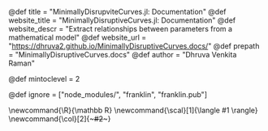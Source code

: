 <!--
Add here global page variables to use throughout your
website.
The website_* must be defined for the RSS to work
-->
@def title = "MinimallyDisrupviteCurves.jl: Documentation"
@def website_title = "MinimallyDisruptiveCurves.jl: Documentation"
@def website_descr = "Extract relationships between parameters from a mathematical model"
@def website_url   = "https://dhruva2.github.io/MinimallyDisruptiveCurves.docs/"
@def prepath = "MinimallyDisruptiveCurves.docs"
@def author = "Dhruva Venkita Raman"

@def mintoclevel = 2

<!--
Add here files or directories that should be ignored by Franklin, otherwise
these files might be copied and, if markdown, processed by Franklin which
you might not want. Indicate directories by ending the name with a `/`.
-->
@def ignore = ["node_modules/", "franklin", "franklin.pub"]

<!--
Add here global latex commands to use throughout your
pages. It can be math commands but does not need to be.
For instance:
* \newcommand{\phrase}{This is a long phrase to copy.}
-->
\newcommand{\R}{\mathbb R}
\newcommand{\scal}[1]{\langle #1 \rangle}
\newcommand{\col}[2]{~~~<span style="color:#1">#2</span>~~~}